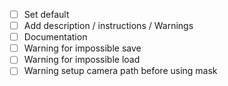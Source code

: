- [ ] Set default
- [ ] Add description / instructions / Warnings
- [ ] Documentation
- [ ] Warning for impossible save
- [ ] Warning for impossible load
- [ ] Warning setup camera path before using mask